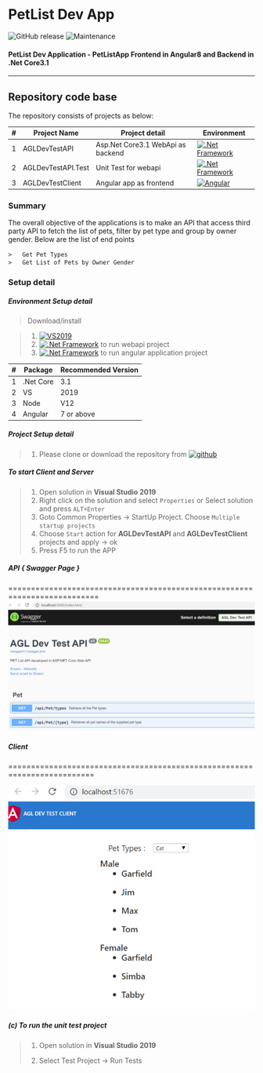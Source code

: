 
# PetList Dev App
 ![GitHub release](https://img.shields.io/github/release/srinivasteella/Angular7-NetCoreAPI.svg?style=for-the-badge) ![Maintenance](https://img.shields.io/maintenance/yes/2020.svg?style=for-the-badge)


#### PetList Dev Application - PetListApp Frontend in Angular8 and Backend in .Net Core3.1

---------------------------------------


## Repository code base

The repository consists of projects as below:


| # |Project Name | Project detail | Environment |
| ---| ---  | ---           | ---          |
| 1 | AGLDevTestAPI | Asp.Net Core3.1 WebApi as backend | [![.Net Framework](https://img.shields.io/badge/DotNet-3.1_Framework-blue.svg?style=plastic)](https://www.microsoft.com/net/download/dotnet-core/3.1)|
| 2 | AGLDevTestAPI.Test | Unit Test for webapi | [![.Net Framework](https://img.shields.io/badge/DotNet-3.1_Framework-blue.svg?style=plastic)](https://www.microsoft.com/net/download/dotnet-core/3.1)| 
| 3 | AGLDevTestClient | Angular app as frontend | [![Angular](https://img.shields.io/badge/Angular-8-blue?style=plastic)](https://nodejs.org/en/download/)| 


### Summary

The overall objective of the applications is to make an API that access third party API to fetch the list of pets, filter by pet type and group by owner gender. Below are the list of end points
```
>	Get Pet Types
>	Get List of Pets by Owner Gender

```

### Setup detail

##### Environment Setup detail

> Download/install   	

>   1. [![VS2019](https://img.shields.io/badge/VS-2019-blue.svg)](https://git-scm.com/downloads) 
>	2. [![.Net Framework](https://img.shields.io/badge/.Net%20Core-3.1-blue.svg)](https://www.microsoft.com/net/download/dotnet-core/3.1) to run webapi project
>	3.  [![.Net Framework](https://img.shields.io/badge/Node-Js-blue.svg)](https://www.microsoft.com/net/download/dotnet-core/3.1) to run angular application project
>
| # |Package | Recommended Version
| ---| ---  | ---           
| 1 | .Net Core | 3.1 
| 2| VS | 2019
| 3| Node | V12
| 4 | Angular | 7 or above
##### Project Setup detail

>   1. Please clone or download the repository from [![github](https://img.shields.io/badge/git-hub-blue.svg?style=plastic)](https://github.com/srinivasteella/PetListDevApp) 

>   
##### To start Client and Server
   
>   1. Open solution in **Visual Studio 2019** 
>   2. Right click on the solution and select `Properties` or Select solution and press `ALT+Enter`
>   3. Goto Common Properties -> StartUp Project. Choose `Multiple startup projects`
>   4. Choose `Start` action for **AGLDevTestAPI** and **AGLDevTestClient** projects and apply -> ok
>   5. Press F5 to run the APP

##### API { Swagger Page }
==========================================================================
![Home](https://github.com/srinivasteella/PetListDevApp/blob/master/Swagger.PNG ".Net Core API")



##### Client 
=========================================================================

![Client](https://github.com/srinivasteella/PetListDevApp/blob/master/Client.PNG "Angular")

##### (c) To run the unit test project
>   1. Open solution in **Visual Studio 2019**
>   
>   2. Select Test Project -> Run Tests
